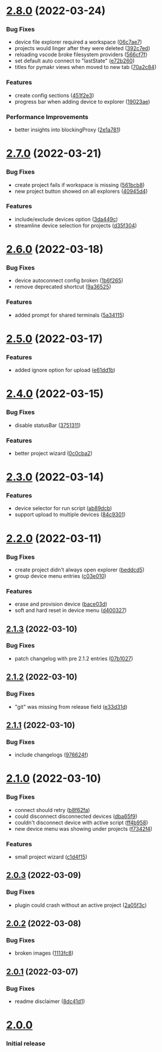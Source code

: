 # [2.8.0](https://github.com/pycom/pymakr-vsc/compare/v2.7.0...v2.8.0) (2022-03-24)


### Bug Fixes

* device file explorer required a workspace ([06c7ae7](https://github.com/pycom/pymakr-vsc/commit/06c7ae7ed8897e43fd608aa6b01402697975ef92))
* projects would linger after they were deleted ([392c7ed](https://github.com/pycom/pymakr-vsc/commit/392c7ed1e4fcad58474a85e62094f34f6cb003cf))
* reloading vscode broke filesystem providers ([566cf7f](https://github.com/pycom/pymakr-vsc/commit/566cf7f344848dc8fbf5201d86e0e3ff4ddbceda))
* set default auto connect to "lastState" ([e72b260](https://github.com/pycom/pymakr-vsc/commit/e72b260edbc51771c33fa1def73aae106ab0474f))
* titles for pymakr views when moved to new tab ([70a2c84](https://github.com/pycom/pymakr-vsc/commit/70a2c84b40b0d587a18c09a9b557cdbcad3a6427))


### Features

* create config sections ([451f2e3](https://github.com/pycom/pymakr-vsc/commit/451f2e345bc6eb82faaa8982b92185010b8808e3))
* progress bar when adding device to explorer ([19023ae](https://github.com/pycom/pymakr-vsc/commit/19023ae5090d9b153280e2e6a3c78987cce420bf))


### Performance Improvements

* better insights into blockingProxy ([2e1a781](https://github.com/pycom/pymakr-vsc/commit/2e1a7818b11094945612a0c10b82c971e902e462))

# [2.7.0](https://github.com/pycom/pymakr-vsc/compare/v2.6.0...v2.7.0) (2022-03-21)


### Bug Fixes

* create project fails if workspace is missing ([561bcb8](https://github.com/pycom/pymakr-vsc/commit/561bcb897c1cacf9749a6bc13ff232604472e6de))
* new project button showed on all explorers ([40945d4](https://github.com/pycom/pymakr-vsc/commit/40945d401701a2de6fbe3e80c1fce9efc6b3a253))


### Features

* include/exclude devices option ([3da449c](https://github.com/pycom/pymakr-vsc/commit/3da449c6cfebecfe27d047f37edcd8cffb1f0f2b))
* streamline device selection for projects ([d35f304](https://github.com/pycom/pymakr-vsc/commit/d35f3045fba876b34c90cfee7c8fddf9d6bfed7f))

# [2.6.0](https://github.com/pycom/pymakr-vsc/compare/v2.5.0...v2.6.0) (2022-03-18)


### Bug Fixes

* device autoconnect config broken ([1b6f265](https://github.com/pycom/pymakr-vsc/commit/1b6f2654b98f0572e8aff651aa4f79f2c14c5b5f))
* remove deprecated shortcut ([9a36525](https://github.com/pycom/pymakr-vsc/commit/9a36525a2e035d583dd6a5433bfe079e7b19650f))


### Features

* added prompt for shared terminals ([5a34115](https://github.com/pycom/pymakr-vsc/commit/5a34115d8febdb6901fbbaf56ec0f9afe8d9276d))

# [2.5.0](https://github.com/pycom/pymakr-vsc/compare/v2.4.0...v2.5.0) (2022-03-17)


### Features

* added ignore option for upload ([e61dd1b](https://github.com/pycom/pymakr-vsc/commit/e61dd1be30443dc4fd8fddb8a48e3c5be51362d7))

# [2.4.0](https://github.com/pycom/pymakr-vsc/compare/v2.3.0...v2.4.0) (2022-03-15)


### Bug Fixes

* disable statusBar ([3751311](https://github.com/pycom/pymakr-vsc/commit/3751311a5b3b40534fbeccb039a798f8b4157caa))


### Features

* better project wizard ([0c0cba2](https://github.com/pycom/pymakr-vsc/commit/0c0cba22485119d0ca1efa3b64099b250bc2b0e5))

# [2.3.0](https://github.com/pycom/pymakr-vsc/compare/v2.2.0...v2.3.0) (2022-03-14)


### Features

* device selector for run script ([ab89dcb](https://github.com/pycom/pymakr-vsc/commit/ab89dcba6ddc047d8e5e89303249321bdbc014f4))
* support upload to multiple devices ([84c9301](https://github.com/pycom/pymakr-vsc/commit/84c93018fbb704524fa739d9654b6fc29ba6be39))

# [2.2.0](https://github.com/pycom/pymakr-vsc/compare/v2.1.3...v2.2.0) (2022-03-11)


### Bug Fixes

* create project didn't always open explorer ([beddcd5](https://github.com/pycom/pymakr-vsc/commit/beddcd5744b1f77b45ac1f157ec2f4730756ed50))
* group device menu entries ([c03e010](https://github.com/pycom/pymakr-vsc/commit/c03e010315ef81afd4d98811c526592614b83f08))


### Features

* erase and provision device ([bace03d](https://github.com/pycom/pymakr-vsc/commit/bace03d754e015a5336da78458896a3e1d7da66b))
* soft and hard reset in device menu ([d400327](https://github.com/pycom/pymakr-vsc/commit/d4003274c7453ae92bdd4fb3b4a5d9d96c27e917))

## [2.1.3](https://github.com/pycom/pymakr-vsc/compare/v2.1.2...v2.1.3) (2022-03-10)


### Bug Fixes

* patch changelog with pre 2.1.2 entries ([07b1027](https://github.com/pycom/pymakr-vsc/commit/07b1027138a0f104faba9d27963048fa31ae2908))

## [2.1.2](https://github.com/pycom/pymakr-vsc/compare/v2.1.1...v2.1.2) (2022-03-10)

### Bug Fixes

- "git" was missing from release field ([e33d31d](https://github.com/pycom/pymakr-vsc/commit/e33d31db3f65186a40e71a215d076e45331db128))

## [2.1.1](https://github.com/pycom/pymakr-vsc/compare/v2.1.0...v2.1.1) (2022-03-10)

### Bug Fixes

- include changelogs ([976624f](https://github.com/pycom/pymakr-vsc/commit/976624ff6513f408e66841811fab5504c6408db8))

# [2.1.0](https://github.com/pycom/pymakr-vsc/compare/v2.0.3...v2.1.0) (2022-03-10)

### Bug Fixes

- connect should retry ([b8f62fa](https://github.com/pycom/pymakr-vsc/commit/b8f62fa691f29d4ad67eda606ad1158f72dca54e))
- could disconnect disconnected devices ([dba65f9](https://github.com/pycom/pymakr-vsc/commit/dba65f96144950b8770402a3669d08ae72a76141))
- couldn't disconnect device with active script ([ff4b958](https://github.com/pycom/pymakr-vsc/commit/ff4b958e4830170ae9fcf2debeee1e500d3426ca))
- new device menu was showing under projects ([f7342f4](https://github.com/pycom/pymakr-vsc/commit/f7342f4c4f0a0037cca478d26bef509c7c67dfb5))

### Features

- small project wizard ([c1d4f15](https://github.com/pycom/pymakr-vsc/commit/c1d4f15e26cdfdf33939ad456809b3755f30b564))

## [2.0.3](https://github.com/pycom/pymakr-vsc/compare/v2.0.2...v2.0.3) (2022-03-09)

### Bug Fixes

- plugin could crash without an active project ([2a05f3c](https://github.com/pycom/pymakr-vsc/commit/2a05f3c6b929e6d01c1f78d7d78db82497b9cf76))

## [2.0.2](https://github.com/pycom/pymakr-vsc/compare/v2.0.1...v2.0.2) (2022-03-08)


### Bug Fixes

* broken images ([1113fc8](https://github.com/pycom/pymakr-vsc/commit/1113fc863086d05f3beeb0153d8abda394cea308))



## [2.0.1](https://github.com/pycom/pymakr-vsc/compare/v2.0.0...v2.0.1) (2022-03-07)


### Bug Fixes

* readme disclaimer ([8dc41d1](https://github.com/pycom/pymakr-vsc/commit/8dc41d15f1287473665b131d15e0651c19f4efc6))

# [2.0.0](https://github.com/pycom/pymakr-vsc/releases/tag/v2.0.0)

### Initial release
